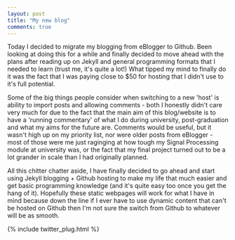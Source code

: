```yaml
---
layout: post
title: "My new blog"
comments: true
---
```


Today I decided to migrate my blogging from eBlogger to Github. 
Been looking at doing this for a while and finally decided to 
move ahead with the plans after reading up on Jekyll and 
general programming formats that I needed to learn 
(trust me, it's quite a lot!) What tipped my mind to finally 
do it was the fact that I was paying close to $50 for hosting 
that I didn't use to it's full potential.

Some of the big things people consider when switching to a new 
'host' is ability to import posts and allowing comments - both 
I honestly didn't care very much for due to the fact that the 
main aim of this blog/website is to have a 'running commentary' 
of what I do during university, post-graduation and what my aims 
for the future are. Comments would be useful, but it wasn't high 
up on my priority list, nor were older posts from eBlogger - most of 
those were me just raginging at how tough my Signal Processing 
module at university was, or the fact that my final project turned 
out to be a lot grander in scale than I had originally planned.

All this chitter chatter aside, I have finally decided to go ahead 
and start using Jekyll blogging + Github hosting to make my life that 
much easier and get basic programming knowledge (and it's quite easy 
too once you get the hang of it). Hopefully these static webpages will 
work for what I have in mind because down the line if I ever have to 
use dynamic content that can't be hosted on Github then I'm not sure 
the switch from Github to whatever will be as smooth.

{% include twitter_plug.html %}
